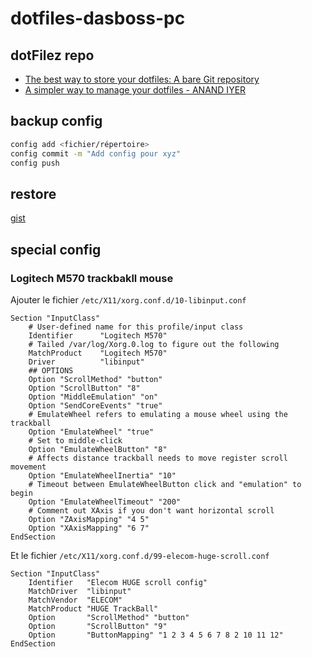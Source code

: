 # dotfiles-dasboss-pc

## dotFilez repo
- [The best way to store your dotfiles: A bare Git repository](https://www.atlassian.com/git/tutorials/dotfiles)
- [A simpler way to manage your dotfiles - ANAND IYER](https://www.anand-iyer.com/blog/2018/a-simpler-way-to-manage-your-dotfiles.html)

## backup config

```bash
config add <fichier/répertoire>
config commit -m "Add config pour xyz"
config push
```

## restore
[gist](https://gist.github.com/mdupuis13/3376d8f73ee4e66e5364f991efcd5428)

## special config

### Logitech M570 trackbakll mouse
Ajouter le fichier `/etc/X11/xorg.conf.d/10-libinput.conf`

```
Section "InputClass"
    # User-defined name for this profile/input class
    Identifier      "Logitech M570"
    # Tailed /var/log/Xorg.0.log to figure out the following
    MatchProduct    "Logitech M570" 
    Driver          "libinput"
    ## OPTIONS
    Option "ScrollMethod" "button"
    Option "ScrollButton" "8"
    Option "MiddleEmulation" "on"
    Option "SendCoreEvents" "true"
    # EmulateWheel refers to emulating a mouse wheel using the trackball
    Option "EmulateWheel" "true"
    # Set to middle-click
    Option "EmulateWheelButton" "8"
    # Affects distance trackball needs to move register scroll movement 
    Option "EmulateWheelInertia" "10"
    # Timeout between EmulateWheelButton click and "emulation" to begin
    Option "EmulateWheelTimeout" "200"
    # Comment out XAxis if you don't want horizontal scroll
    Option "ZAxisMapping" "4 5"
    Option "XAxisMapping" "6 7"
EndSection
```
Et le fichier `/etc/X11/xorg.conf.d/99-elecom-huge-scroll.conf`
``` 
Section "InputClass"
    Identifier   "Elecom HUGE scroll config"
    MatchDriver  "libinput"
    MatchVendor  "ELECOM"
    MatchProduct "HUGE TrackBall"
    Option       "ScrollMethod" "button"
    Option       "ScrollButton" "9"
    Option       "ButtonMapping" "1 2 3 4 5 6 7 8 2 10 11 12"
EndSection
```

